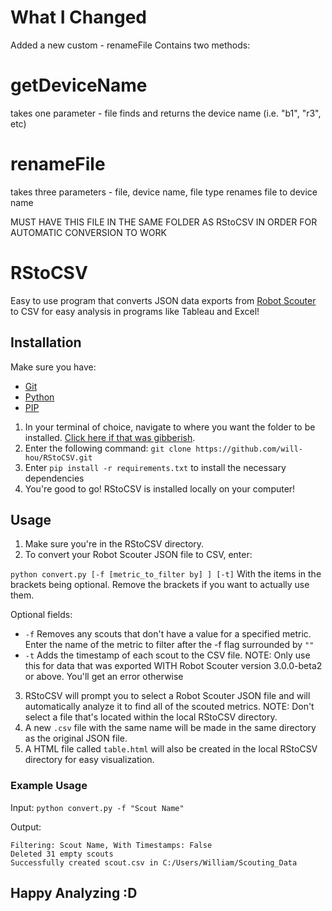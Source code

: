 # What I Changed

Added a new custom - renameFile
Contains two methods:

# getDeviceName
takes one parameter - file
finds and returns the device name (i.e. "b1", "r3", etc)

# renameFile
takes three parameters - file, device name, file type
renames file to device name

MUST HAVE THIS FILE IN THE SAME FOLDER AS RStoCSV IN ORDER FOR AUTOMATIC CONVERSION TO WORK







# RStoCSV

Easy to use program that converts JSON data exports from [Robot Scouter](https://github.com/SUPERCILEX/Robot-Scouter) to CSV for easy analysis in programs like Tableau and Excel!


## Installation
Make sure you have: 

* [Git](https://git-scm.com/)
* [Python](https://www.python.org/)
* [PIP](https://pypi.org/project/pip/)

1. In your terminal of choice, navigate to where you want the folder to be installed. [Click here if that was gibberish](https://www.davidbaumgold.com/tutorials/command-line/).
2. Enter the following command:
`git clone https://github.com/will-hou/RStoCSV.git`
3. Enter `pip install -r requirements.txt` to install the necessary dependencies
4. You're good to go! RStoCSV is installed locally on your computer!


## Usage
1. Make sure you're in the RStoCSV directory.
2. To convert your Robot Scouter JSON file to CSV, enter:

`python convert.py [-f [metric_to_filter by] ] [-t]` With the items in the brackets being optional. Remove the brackets if you want to actually use them.

Optional fields: 

- `-f` Removes any scouts that don't have a value for a specified metric. Enter the name of the metric to filter after the -f flag surrounded by `""`
- `-t` Adds the timestamp of each scout to the CSV file. NOTE: Only use this for data that was exported WITH Robot Scouter version 3.0.0-beta2 or above. You'll get an error otherwise
 
 3. RStoCSV will prompt you to select a Robot Scouter JSON file and will automatically analyze it to find all of the scouted metrics. NOTE: Don't select a file that's located within the local RStoCSV directory.
 4. A new `.csv` file with the same name will be made in the same directory as the original JSON file.
 5. A HTML file called `table.html` will also be created in the local RStoCSV directory for easy visualization.
 
### Example Usage
  Input:
  `python convert.py -f "Scout Name"`
  
  Output:
   ```
   Filtering: Scout Name, With Timestamps: False
   Deleted 31 empty scouts
   Successfully created scout.csv in C:/Users/William/Scouting_Data
   ```
  
 
 
 
 
 
 
 
  
 ## Happy Analyzing :D
